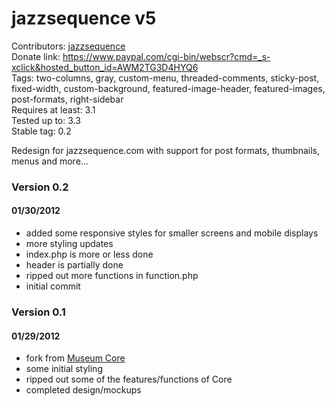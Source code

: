 # jazzsequence v5
Contributors: <a href="https://github.com/jazzsequence">jazzsequence</a>  
Donate link: https://www.paypal.com/cgi-bin/webscr?cmd=_s-xclick&hosted_button_id=AWM2TG3D4HYQ6  
Tags: two-columns, gray, custom-menu, threaded-comments, sticky-post, fixed-width, custom-background, featured-image-header, featured-images, post-formats, right-sidebar  
Requires at least: 3.1  
Tested up to: 3.3  
Stable tag: 0.2

Redesign for jazzsequence.com with support for post formats, thumbnails, menus and more...

### Version 0.2
#### 01/30/2012

* added some responsive styles for smaller screens and mobile displays
* more styling updates
* index.php is more or less done
* header is partially done
* ripped out more functions in function.php
* initial commit

### Version 0.1
#### 01/29/2012

* fork from <a href="https://github.com/jazzsequence/AP-Museum_Core">Museum Core</a>
* some initial styling
* ripped out some of the features/functions of Core
* completed design/mockups